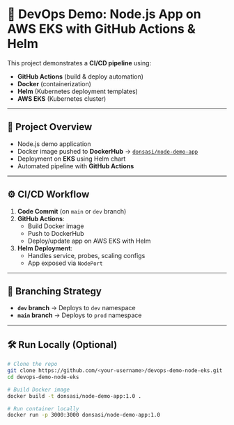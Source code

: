 # 🚀 DevOps Demo: Node.js App on AWS EKS with GitHub Actions & Helm

This project demonstrates a **CI/CD pipeline** using:
- **GitHub Actions** (build & deploy automation)
- **Docker** (containerization)
- **Helm** (Kubernetes deployment templates)
- **AWS EKS** (Kubernetes cluster)

---

## 📌 Project Overview
- Node.js demo application  
- Docker image pushed to **DockerHub** → [`donsasi/node-demo-app`](https://hub.docker.com/r/donsasi/node-demo-app)  
- Deployment on **EKS** using Helm chart  
- Automated pipeline with **GitHub Actions**

---

## ⚙️ CI/CD Workflow
1. **Code Commit** (on `main` or `dev` branch)  
2. **GitHub Actions**:
   - Build Docker image  
   - Push to DockerHub  
   - Deploy/update app on AWS EKS with Helm  
3. **Helm Deployment**:
   - Handles service, probes, scaling configs  
   - App exposed via `NodePort`  

---

## 🌱 Branching Strategy
- **`dev` branch** → Deploys to `dev` namespace  
- **`main` branch** → Deploys to `prod` namespace  

---

## 🛠️ Run Locally (Optional)
```bash
# Clone the repo
git clone https://github.com/<your-username>/devops-demo-node-eks.git
cd devops-demo-node-eks

# Build Docker image
docker build -t donsasi/node-demo-app:1.0 .

# Run container locally
docker run -p 3000:3000 donsasi/node-demo-app:1.0
